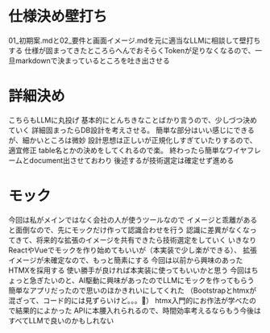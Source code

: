# 仕様決め壁打ち
01_初期案.mdと02_要件と画面イメージ.mdを元に適当なLLMに相談して壁打ちする
仕様が固まってきたところらへんでおそらくTokenが足りなくなるので、一旦markdownで決まっているところを吐き出させる

# 詳細決め
こちらもLLMに丸投げ
基本的にとんちきなことばかり言うので、少しづつ決めていく
詳細固まったらDB設計を考えさせる。
簡単な部分はいい感じにできるが、細かいところは微妙
設計思想は正しいが正規化しすぎていたりするので、適宜修正
table名とかの決めをしてくれるので楽。
終わったら簡単なワイヤフレームとdocument出させておわり
後述するが技術選定は確定せず進める

# モック
今回は私がメインではなく会社の人が使うツールなので
イメージと乖離があると面倒なので、先にモックだけ作って認識合わせを行う
認識に差異がなくなってきて、将来的な拡張のイメージを共有できたら技術選定をしていく
いきなりReactやVueでモックを作り始めてもいいが（本実装で少し楽ができる）、
拡張イメージが未確定なので、もっと簡素にする
今回は以前から興味のあったHTMXを採用する
使い勝手が良ければ本実装に使ってもいいかと思う
今回はちょっと急ぎたいのと、AI駆動に興味があったのでLLMにモックを作ってもらう
簡単なアプリだったので思いのほかきれいにしてくれた
（Bootstrapとhtmxが混ざって、コード的には見ずらいけど。。。🥲）
htmx入門的にお作法が学べたので結果的によかった
APIに本腰入れられるので、時間効率考えるならもう今後はすべてLLMで良いのかもしれない